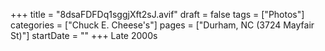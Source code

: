 +++
title = "8dsaFDFDq1sggjXft2sJ.avif"
draft = false
tags = ["Photos"]
categories = ["Chuck E. Cheese's"]
pages = ["Durham, NC (3724 Mayfair St)"]
startDate = ""
+++
Late 2000s
